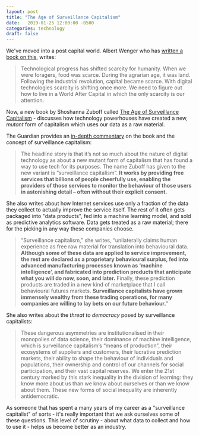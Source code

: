 ```yaml
---
layout: post
title: "The Age of Surveillance Capitalism"
date:   2019-01-25 12:00:00 -0500
categories: technology
draft: false
---
```


We've moved into a post capital world. Albert Wenger who has [written a book on this](http://worldaftercapital.org), writes:

> Technological progress has shifted scarcity for humanity. When we were foragers, food was scarce. During the agrarian age, it was land. Following the industrial revolution, capital became scarce. With digital technologies scarcity is shifting once more. We need to figure out how to live in a World After Capital in which the only scarcity is our attention.

Now, a new book by Shoshanna Zuboff called [The Age of Surveillance Capitalism](https://amzn.to/2Te2wDi) - discusses how technology powerhouses have created a new, _mutant_ form of capitalism which uses our data as a raw material.

The Guardian provides an [in-depth commentary](https://www.theguardian.com/technology/2019/jan/20/shoshana-zuboff-age-of-surveillance-capitalism-google-facebook) on the book and the concept of surveillance capitalism:

> The headline story is that it’s not so much about the nature of digital technology as about a new mutant form of capitalism that has found a way to use tech for its purposes. The name Zuboff has given to the new variant is “surveillance capitalism”. **It works by providing free services that billions of people cheerfully use, enabling the providers of those services to monitor the behaviour of those users in astonishing detail – often without their explicit consent.**

She also writes about how Internet services use only a fraction of the data they collect to actually improve the service itself. The rest of it often gets packaged into "data products", fed into a machine learning model, and sold as predictive analytics software. Data gets treated as a raw material; there for the picking in any way these companies choose.

> “Surveillance capitalism,” she writes, “unilaterally claims human experience as free raw material for translation into behavioural data. **Although some of these data are applied to service improvement, the rest are declared as a proprietary behavioural surplus, fed into advanced manufacturing processes known as ‘machine intelligence’, and fabricated into prediction products that anticipate what you will do now, soon, and later.** Finally, these prediction products are traded in a new kind of marketplace that I call behavioural futures markets. **Surveillance capitalists have grown immensely wealthy from these trading operations, for many companies are willing to lay bets on our future behaviour.**”

She also writes about the _threat to democracy_ posed by surveillance capitalists:

> These dangerous asymmetries are institutionalised in their monopolies of data science, their dominance of machine intelligence, which is surveillance capitalism’s “means of production”, their ecosystems of suppliers and customers, their lucrative prediction markets, their ability to shape the behaviour of individuals and populations, their ownership and control of our channels for social participation, and their vast capital reserves. We enter the 21st century marked by this stark inequality in the division of learning: they know more about us than we know about ourselves or than we know about them. These new forms of social inequality are inherently antidemocratic.

As someone that has spent a many years of my career as a "surveillance capitalist" of sorts - it's really important that we ask ourselves some of these questions. This level of scrutiny - about what data to collect and how to use it - helps us become better as an industry.
